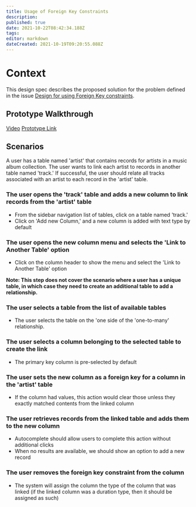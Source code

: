 ```yaml
---
title: Usage of Foreign Key Constraints
description: 
published: true
date: 2021-10-22T08:42:34.188Z
tags: 
editor: markdown
dateCreated: 2021-10-19T09:20:55.088Z
---
```


# Context
This design spec describes the proposed solution for the problem defined in the issue [Design for using Foreign Key constraints](https://github.com/centerofci/mathesar/issues/243).

## Prototype Walkthrough
[Video](https://www.loom.com/share/20880a748ec24a588b9b568c5e0f70ba)
[Prototype Link](https://mathesar-prototype.netlify.app/)

## Scenarios
A user has a table named 'artist' that contains records for artists in a music album collection. The user wants to link each artist to records in another table named 'track.' If successful, the user should relate all tracks associated with an artist to each record in the 'artist' table.

### The user opens the 'track' table and adds a new column to link records from the 'artist' table
- From the sidebar navigation list of tables, click on a table named 'track.'
- Click on 'Add new Column,' and a new column is added with text type by default
### The user opens the new column menu and selects the 'Link to Another Table' option
- Click on the column header to show the menu and select the 'Link to Another Table' option

**Note: This step does not cover the scenario where a user has a unique table, in which case they need to create an additional table to add a relationship.**


### The user selects a table from the list of available tables
- The user selects the table on the 'one side of the 'one-to-many' relationship.

### The user selects a column belonging to the selected table to create the link
- The primary key column is pre-selected by default
### The user sets the new column as a foreign key for a column in the 'artist' table
- If the column had values, this action would clear those unless they exactly matched contents from the linked column
### The user retrieves records from the linked table and adds them to the new column
- Autocomplete should allow users to complete this action without additional clicks
- When no results are available, we should show an option to add a new record
### The user removes the foreign key constraint from the column
- The system will assign the column the type of the column that was linked (if the linked column was a duration type, then it should be assigned as such)